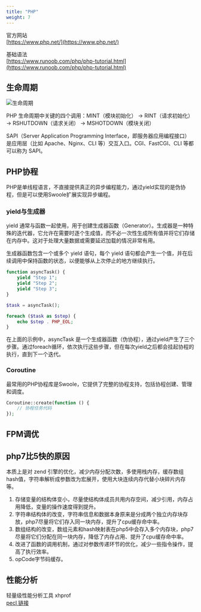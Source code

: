 ```yaml
---
title: "PHP"
weight: 7
---
```


官方网站  
[https://www.php.net/](https://www.php.net/)

基础语法  
[https://www.runoob.com/php/php-tutorial.html](https://www.runoob.com/php/php-tutorial.html)

## 生命周期

![生命周期](/notes/images/programming/php.png)

PHP 生命周期中关键的四个调用：MINT（模块初始化） -> RINT（请求初始化） -> RSHUTDOWN（请求关闭） -> MSHOTDOWN（模块关闭）

SAPI（Server Application Programming Interface，即服务器应用编程接口）是应用层（比如 Apache、Nginx、CLI 等）交互入口。CGI、FastCGI、CLI 等都可以称为 SAPI。

## PHP协程

PHP是单线程语言，不直接提供真正的异步编程能力，通过yield实现的是伪协程，但是可以使用Swoole扩展实现异步编程。

### yield与生成器

yield 通常与函数一起使用，用于创建生成器函数（Generator）。生成器是一种特殊的迭代器，它允许在需要时逐个生成值，而不必一次性生成所有值并将它们存储在内存中。这对于处理大量数据或需要延迟加载的情况非常有用。

生成器函数包含一个或多个 yield 语句，每个 yield 语句都会产生一个值，并在后续调用中保持函数的状态，以便能够从上次停止的地方继续执行。

```php
function asyncTask() {
    yield "Step 1";
    yield "Step 2";
    yield "Step 3";
}

$task = asyncTask();

foreach ($task as $step) {
    echo $step . PHP_EOL;
}
```

在上面的示例中，asyncTask 是一个生成器函数（伪协程），通过yield产生了三个步骤。通过foreach循环，依次执行这些步骤，但在每次yield之后都会挂起协程的执行，直到下一个迭代。

### Coroutine

最常用的PHP协程库是Swoole，它提供了完整的协程支持，包括协程创建、管理和调度。

```php
Coroutine::create(function () {
    // 协程任务代码
});
```

## FPM调优

## php7比5快的原因

本质上是对 zend 引擎的优化，减少内存分配次数，多使用栈内存，缓存数组hash值，字符串解析成参数改为宏展开，使用大块连续内存代替小块碎片内存等。

1. 存储变量的结构体变小，尽量使结构体成员共用内存空间，减少引用，内存占用降低，变量的操作速度得到提升。
2. 字符串结构体的改变，字符串信息和数据本身原来是分成两个独立内存块存放，php7尽量将它们存入同一块内存，提升了cpu缓存命中率。 
3. 数组结构的改变，数组元素和hash映射表在php5中会存入多个内存块，php7尽量将它们分配在同一块内存，降低了内存占用、提升了cpu缓存命中率。 
4. 改进了函数的调用机制，通过对参数传递环节的优化，减少一些指令操作，提高了执行效率。 
5. opCode字节码缓存。

## 性能分析

轻量级性能分析工具 xhprof  
[pecl 链接](http://pecl.php.net/package/xhprof)
